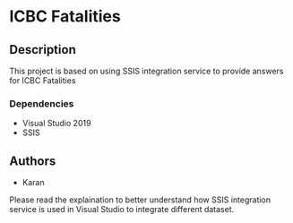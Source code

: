# ICBC Fatalities

## Description

This project is based on using SSIS integration service to provide answers for ICBC Fatalities

### Dependencies

* Visual Studio 2019
* SSIS

## Authors

* Karan

Please read the explaination to better understand how SSIS integration service is used in Visual Studio to integrate different dataset.
